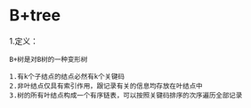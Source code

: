 B+tree
===

1.定义：

    B+树是对B树的一种变形树
    
    1.有k个子结点的结点必然有k个关键码
    2.非叶结点仅具有索引作用，跟记录有关的信息均存放在叶结点中
    3.树的所有叶结点构成一个有序链表，可以按照关键码排序的次序遍历全部记录
    
 